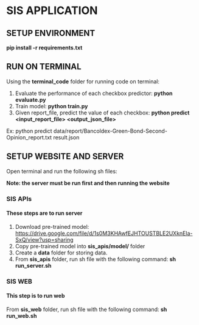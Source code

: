 # SIS APPLICATION

## SETUP ENVIRONMENT

**pip install -r requirements.txt**

## RUN ON TERMINAL

Using the **terminal_code** folder for running code on terminal:

1. Evaluate the performance of each checkbox predictor: **python evaluate.py** 
2. Train model: **python train.py**
3. Given report_file, predict the value of each checkbox: **python predict <input_report_file> <output_json_file>**

Ex: python predict data/report/Bancoldex-Green-Bond-Second-Opinion_report.txt result.json

## SETUP WEBSITE AND SERVER

Open terminal and run the following sh files:

**Note: the server must be run first and then running the website**

### SIS APIs
#### These steps are to run server
1. Download pre-trained model: https://drive.google.com/file/d/1s0M3KHAwfEJHTOUSTBLE2UXknEla-SxQ/view?usp=sharing
2. Copy pre-trained model into **sis_apis/model/** folder
3. Create a **data** folder for storing data.
4. From **sis_apis** folder, run sh file with the following command: **sh run_server.sh** 
### SIS WEB
#### This step is to run web
From **sis_web** folder, run sh file with the following command: **sh run_web.sh**


